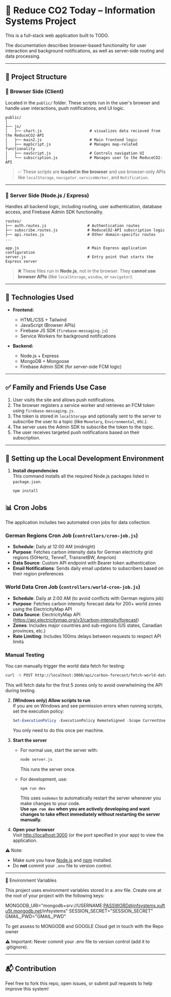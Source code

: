 # 🌱 Reduce CO2 Today – Information Systems Project
 
This is a full-stack web application built to TODO.
 
The documentation describes browser-based functionality for user interaction and background notifications, as well as server-side routing and data processing.
 
---
 
## 📁 Project Structure
 
### 🔸 **Browser Side (Client)**
 
Located in the `public/` folder. These scripts run in the user's browser and handle user interactions, push notifications, and UI logic.
 
```
public/
│
├── js/
│   ├── chart.js                     # visualizes data recieved from the ReduceCO2-API
│   ├── main2.js                     # Main frontend logic
│   ├── mapScript.js                 # Manages map-related functionality
│   ├── navScript.js                 # Controls navigation UI
│   └── subscription.js              # Manages user to the ReduceCO2-API
```
 
> ✅ These scripts are **loaded in the browser** and use browser-only APIs like `localStorage`, `navigator.serviceWorker`, and `Notification`.
 
---
 
### 🔹 **Server Side (Node.js / Express)**
 
Handles all backend logic, including routing, user authentication, database access, and Firebase Admin SDK functionality.
 
```
routes/
├── auth.routes.js                  # Authentication routes
├── subscribe.routes.js             # ReduceCO2-API subscription logic
├── api.routes.js                   # Other domain-specific routes
...
 
app.js                              # Main Express application configuration
server.js                           # Entry point that starts the Express server
```
 
> ❌ These files run in **Node.js**, not in the browser. They **cannot use browser APIs** (like `localStorage`, `window`, or `navigator`).
 
---
 
## 💪 Technologies Used
 
* **Frontend:**
 
  * HTML/CSS + Tailwind
  * JavaScript (Browser APIs)
  * Firebase JS SDK (`firebase-messaging.js`)
  * Service Workers for background notifications
 
* **Backend:**
 
  * Node.js + Express
  * MongoDB + Mongoose
  * Firebase Admin SDK (for server-side FCM logic)
 
---
 
## ✅ Family and Friends Use Case
 
1. User visits the site and allows push notifications.
2. The browser registers a service worker and retrieves an FCM token using `firebase-messaging.js`.
3. The token is stored in `localStorage` and optionally sent to the server to subscribe the user to a topic (like `Monetary`, `Environmental`, etc.).
4. The server uses the Admin SDK to subscribe the token to the topic.
5. The user receives targeted push notifications based on their subscription.
 
 ---

## 🚀 Setting up the Local Development Environment

1. **Install dependencies**  
   This command installs all the required Node.js packages listed in `package.json`.
   ```bash
   npm install
   ```

## 📊 Cron Jobs

The application includes two automated cron jobs for data collection:

### German Regions Cron Job (`controllers/cron-job.js`)
- **Schedule**: Daily at 12:00 AM (midnight)
- **Purpose**: Fetches carbon intensity data for German electricity grid regions (50Hertz, TenneT, TransnetBW, Amprion)
- **Data Source**: Custom API endpoint with Bearer token authentication
- **Email Notifications**: Sends daily email updates to subscribers based on their region preferences

### World Data Cron Job (`controllers/world-cron-job.js`)
- **Schedule**: Daily at 2:00 AM (to avoid conflicts with German regions job)
- **Purpose**: Fetches carbon intensity forecast data for 200+ world zones using the ElectricityMap API
- **Data Source**: ElectricityMap API (https://api.electricitymap.org/v3/carbon-intensity/forecast)
- **Zones**: Includes major countries and sub-regions (US states, Canadian provinces, etc.)
- **Rate Limiting**: Includes 100ms delays between requests to respect API limits

### Manual Testing
You can manually trigger the world data fetch for testing:
```bash
curl -X POST http://localhost:3000/api/carbon-forecast/fetch-world-data
```
This will fetch data for the first 5 zones only to avoid overwhelming the API during testing.

2. **(Windows only) Allow scripts to run**  
   If you are on Windows and see permission errors when running scripts, set the execution policy:
   ```powershell
   Set-ExecutionPolicy -ExecutionPolicy RemoteSigned -Scope CurrentUser
   ```
   You only need to do this once per machine.

3. **Start the server**

   * For normal use, start the server with:
     ```bash
     node server.js
     ```
     This runs the server once.

   * For development, use:
     ```bash
     npm run dev
     ```
     This uses `nodemon` to automatically restart the server whenever you make changes to your code.  
     **Use `npm run dev` when you are actively developing and want changes to take effect immediately without restarting the server manually.**

4. **Open your browser**  
   Visit [http://localhost:3000](http://localhost:3000) (or the port specified in your app) to view the application.

⚠️ Note:  
* Make sure you have [Node.js](https://nodejs.org/) and [npm](https://www.npmjs.com/) installed.
* Do **not** commit your `.env` file to version control.

---

📂 Environment Variables
 
This project uses environment variables stored in a .env file. Create one at the root of your project with the following keys:
 
MONGODB_URI="mongodb+srv://USERNAME:PASSWORD@infsystems.xuftu5t.mongodb.net/infsystems"
SESSION_SECRET="SESSION_SECRET"
GMAIL_PWD="GMAIL_PWD"
 
To get assess to MONGODB and GOOGLE Cloud get in touch with the Repo owner
 
⚠️ Important: Never commit your .env file to version control (add it to .gitignore).
 
---
 
## 📬 Contribution
 
Feel free to fork this repo, open issues, or submit pull requests to help improve this system!